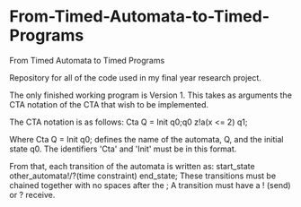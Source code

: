 # From-Timed-Automata-to-Timed-Programs
From Timed Automata to Timed Programs

Repository for all of the code used in my final year research project.

The only finished working program is Version 1.
This takes as arguments the CTA notation of the CTA that wish to be implemented.

The CTA notation is as follows: Cta Q = Init q0;q0 z!a(x <= 2) q1;

Where Cta Q = Init q0; defines the name of the automata, Q, and the initial state q0. The identifiers 'Cta' and 'Init' must be in this format.

From that, each transition of the automata is written as: start_state other_automata!/?(time constraint) end_state;
These transitions must be chained together with no spaces after the ;
A transition must have a ! (send) or ? receive.
